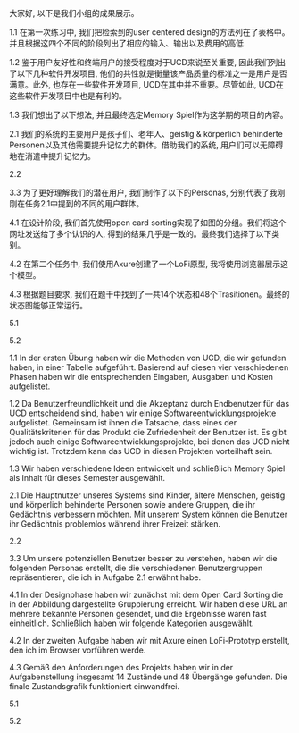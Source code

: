 大家好, 以下是我们小组的成果展示。

1.1 
在第一次练习中, 我们把检索到的user centered design的方法列在了表格中。并且根据这四个不同的阶段列出了相应的输入、输出以及费用的高低

1.2
鉴于用户友好性和终端用户的接受程度对于UCD来说至关重要, 因此我们列出了以下几种软件开发项目, 他们的共性就是衡量该产品质量的标准之一是用户是否满意。此外, 也存在一些软件开发项目, UCD在其中并不重要。尽管如此, UCD在这些软件开发项目中也是有利的。

1.3 
我们想出了以下想法, 并且最终选定Memory Spiel作为这学期的项目的内容。


2.1
我们的系统的主要用户是孩子们、老年人、geistig & körperlich behinderte Personen以及其他需要提升记忆力的群体。借助我们的系统, 用户们可以无障碍地在消遣中提升记忆力。

2.2


3.3
为了更好理解我们的潜在用户, 我们制作了以下的Personas, 分别代表了我刚刚在任务2.1中提到的不同的用户群体。

4.1
在设计阶段, 我们首先使用open card sorting实现了如图的分组。我们将这个网址发送给了多个认识的人, 得到的结果几乎是一致的。最终我们选择了以下类别。

4.2
在第二个任务中, 我们使用Axure创建了一个LoFi原型, 我将使用浏览器展示这个模型。

4.3
根据题目要求, 我们在题干中找到了一共14个状态和48个Trasitionen。最终的状态图能够正常运行。


5.1

5.2

1.1 In der ersten Übung haben wir die Methoden von UCD, die wir gefunden haben, in einer Tabelle aufgeführt. Basierend auf diesen vier verschiedenen Phasen haben wir die entsprechenden Eingaben, Ausgaben und Kosten aufgelistet.

1.2 Da Benutzerfreundlichkeit und die Akzeptanz durch Endbenutzer für das UCD entscheidend sind, haben wir einige Softwareentwicklungsprojekte aufgelistet. Gemeinsam ist ihnen die Tatsache, dass eines der Qualitätskriterien für das Produkt die Zufriedenheit der Benutzer ist. Es gibt jedoch auch einige Softwareentwicklungsprojekte, bei denen das UCD nicht wichtig ist. Trotzdem kann das UCD in diesen Projekten vorteilhaft sein.

1.3 Wir haben verschiedene Ideen entwickelt und schließlich Memory Spiel als Inhalt für dieses Semester ausgewählt.

2.1 Die Hauptnutzer unseres Systems sind Kinder, ältere Menschen, geistig und körperlich behinderte Personen sowie andere Gruppen, die ihr Gedächtnis verbessern möchten. Mit unserem System können die Benutzer ihr Gedächtnis problemlos während ihrer Freizeit stärken.

2.2

3.3 Um unsere potenziellen Benutzer besser zu verstehen, haben wir die folgenden Personas erstellt, die die verschiedenen Benutzergruppen repräsentieren, die ich in Aufgabe 2.1 erwähnt habe.

4.1 In der Designphase haben wir zunächst mit dem Open Card Sorting die in der Abbildung dargestellte Gruppierung erreicht. Wir haben diese URL an mehrere bekannte Personen gesendet, und die Ergebnisse waren fast einheitlich. Schließlich haben wir folgende Kategorien ausgewählt.

4.2 In der zweiten Aufgabe haben wir mit Axure einen LoFi-Prototyp erstellt, den ich im Browser vorführen werde.

4.3 Gemäß den Anforderungen des Projekts haben wir in der Aufgabenstellung insgesamt 14 Zustände und 48 Übergänge gefunden. Die finale Zustandsgrafik funktioniert einwandfrei.

5.1

5.2




